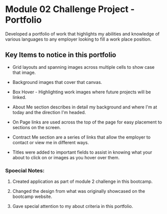 # Module 02 Challenge Project - Portfolio
Developed a portfolio of work that highlights my abilities and knowledge
of various languages to any employer looking to fill a work place position. 


## Key Items to notice in this portfolio
* Grid layouts and spanning images across multiple cells to show case that image.

* Background images that cover that canvas.

* Box Hover - Highlighting work images where future projects will be linked.

* About Me section describes in detail my background and where I'm at today and the direction I'm headed.

* On Page links are used across the top of the page for easy placement to sections on the screen.

* Contract Me section are a series of links that allow the employer to contact or view me in different ways.

* Titles were added to important fields to assist in knowing what your about to click on or images as you hover over them.


### Spoecial Notes:
1. Created application as part of module 2 challenge in this bootcamp.

2. Changed the design from what was originally showcased on the bootcamp website.

3. Gave special attention to my about criteria in this portfolio.
